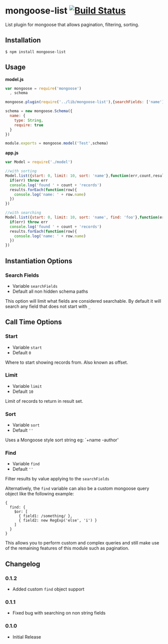 mongoose-list [![Build Status](https://travis-ci.org/snailjs/mongoose-list.png?branch=master)](https://travis-ci.org/snailjs/mongoose-list)
=============

List plugin for mongoose that allows pagination, filtering, sorting.

## Installation

```
$ npm install mongoose-list
```

## Usage

**model.js**
```js
var mongoose = require('mongoose')
  , schema

mongoose.plugin(require('../lib/mongoose-list'),{searchFields: ['name']})

schema = new mongoose.Schema({
  name: {
    type: String,
    require: true
  }
})

module.exports = mongoose.model('Test',schema)
```

**app.js**
```js
var Model = require('./model')

//with sorting
Model.list({start: 0, limit: 10, sort: 'name'},function(err,count,results){
  if(err) throw err
  console.log('found ' + count + 'records')
  results.forEach(function(row){
    console.log('name: ' + row.name)
  })
})

//with searching
Model.list({start: 0, limit: 10, sort: 'name', find: 'foo'},function(err,count,results){
  if(err) throw err
  console.log('found ' + count + 'records')
  results.forEach(function(row){
    console.log('name: ' + row.name)
  })
})
```

## Instantiation Options

### Search Fields
* Variable `searchFields`
* Default all non hidden schema paths

This option will limit what fields are considered searchable.
By default it will search any field that does not start with `_`

## Call Time Options

### Start
* Variable `start`
* Default `0`

Where to start showing records from. Also known as offset.

### Limit
* Variable `limit`
* Default `10`

Limit of records to return in result set.

### Sort
* Variable `sort`
* Default `''`

Uses a Mongoose style sort string eg: `+name -author'

### Find
* Variable `find`
* Default `''`

Filter results by value applying to the `searchFields`

Alternatively, the `find` variable can also be a custom mongoose query object like the following example:

    {
      find: {
        $or: [
          { field1: /something/ },
          { field2: new RegExp('else', 'i') }
        ]
      }
    }

This allows you to perform custom and complex queries and still make use of the remaining features of this module such as pagination.

## Changelog

### 0.1.2
* Added custom `find` object support

### 0.1.1
* Fixed bug with searching on non string fields

### 0.1.0
* Initial Release